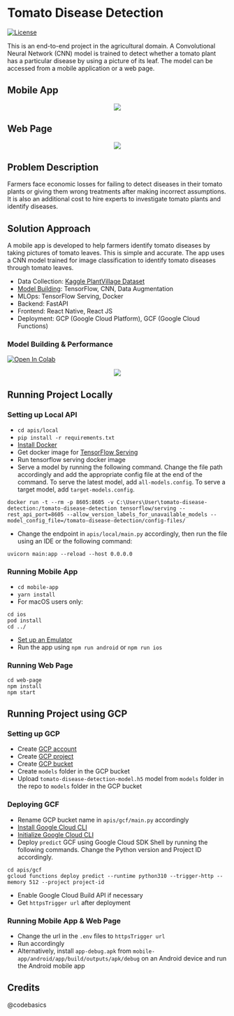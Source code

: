 # Tomato Disease Detection

<a href="https://github.com/georgemuriithi/tomato-disease-detection/blob/main/LICENSE">
    <img alt="License" src="https://img.shields.io/github/license/georgemuriithi/tomato-disease-detection.svg?color=blue&cachedrop">
</a>

This is an end-to-end project in the agricultural domain. A Convolutional Neural Network (CNN) model is trained to detect whether a tomato plant has a particular disease by using a picture of its leaf. The model can be accessed from a mobile application or a web page.

## Mobile App
<p align="center">
  <img src="https://user-images.githubusercontent.com/21691211/171020330-ee6b21ff-000a-40f8-a887-9a09cd913671.png">
</p>

## Web Page
<p align="center">
  <img src="https://user-images.githubusercontent.com/21691211/171020296-97dcc7c1-8f43-430a-b2ea-1ddd60622334.png">
</p>

## Problem Description
Farmers face economic losses for failing to detect diseases in their tomato plants or giving them wrong treatments after making incorrect assumptions. It is also an additional cost to hire experts to investigate tomato plants and identify diseases.

## Solution Approach
A mobile app is developed to help farmers identify tomato diseases by taking pictures of tomato leaves. This is simple and accurate. The app uses a CNN model trained for image classification to identify tomato diseases through tomato leaves.

- Data Collection: <a href="https://www.kaggle.com/datasets/mohitsingh1804/plantvillage">Kaggle PlantVillage Dataset</a>
- <a href="https://github.com/georgemuriithi/tomato-disease-detection/blob/main/Tomato-Disease-Detection-Model.ipynb">Model Building</a>: TensorFlow, CNN, Data Augmentation
- MLOps: TensorFlow Serving, Docker
- Backend: FastAPI
- Frontend: React Native, React JS
- Deployment: GCP (Google Cloud Platform), GCF (Google Cloud Functions)

### Model Building & Performance
<a href="https://colab.research.google.com/drive/1-4BZ6qLznewBHl65NsbmWRswJijglM5w?usp=sharing">
  <img alt="Open In Colab" src="https://colab.research.google.com/assets/colab-badge.svg">
</a>

<p align="center">
  <img src="https://user-images.githubusercontent.com/21691211/217465060-e69f8ffa-4027-4ad8-a5ae-f314599f193c.png">
</p>

## Running Project Locally
### Setting up Local API
- ```cd apis/local```
- ```pip install -r requirements.txt```
- <a href="https://docs.docker.com/get-docker/">Install Docker</a>
- Get docker image for <a href="https://www.tensorflow.org/tfx/serving/docker">TensorFlow Serving</a>
- Run tensorflow serving docker image
- Serve a model by running the following command. Change the file path accordingly and add the appropriate config file at the end of the command. To serve the latest model, add ```all-models.config```. To serve a target model, add ```target-models.config```.
```
docker run -t --rm -p 8605:8605 -v C:\Users\User\tomato-disease-detection:/tomato-disease-detection tensorflow/serving --rest_api_port=8605 --allow_version_labels_for_unavailable_models --model_config_file=/tomato-disease-detection/config-files/
```
- Change the endpoint in ```apis/local/main.py``` accordingly, then run the file using an IDE or the following command:
```
uvicorn main:app --reload --host 0.0.0.0
```

### Running Mobile App
- ```cd mobile-app```
- ```yarn install```
- For macOS users only:
```
cd ios
pod install
cd ../
```
- <a href="https://reactnative.dev/docs/environment-setup">Set up an Emulator</a>
- Run the app using ```npm run android``` or ```npm run ios```

### Running Web Page
```
cd web-page
npm install
npm start
```

## Running Project using GCP
### Setting up GCP
- Create <a href="https://console.cloud.google.com/">GCP account</a>
- Create <a href="https://cloud.google.com/appengine/docs/standard/nodejs/building-app/creating-project">GCP project</a>
- Create <a href="https://cloud.google.com/storage/docs/creating-buckets">GCP bucket</a>
- Create ```models``` folder in the GCP bucket
- Upload ```tomato-disease-detection-model.h5``` model from ```models``` folder in the repo to ```models``` folder in the GCP bucket

### Deploying GCF
- Rename GCP bucket name in ```apis/gcf/main.py``` accordingly
- <a href="https://cloud.google.com/sdk/docs/install-sdk">Install Google Cloud CLI</a>
- <a href="https://cloud.google.com/sdk/docs/initializing">Initialize Google Cloud CLI</a>
- Deploy ```predict``` GCF using Google Cloud SDK Shell by running the following commands. Change the Python version and Project ID accordingly.
```
cd apis/gcf
gcloud functions deploy predict --runtime python310 --trigger-http --memory 512 --project project-id
```
- Enable Google Cloud Build API if necessary
- Get ```httpsTrigger url``` after deployment

### Running Mobile App & Web Page
- Change the url in the ```.env``` files to ```httpsTrigger url```
- Run accordingly
- Alternatively, install ```app-debug.apk``` from ```mobile-app/android/app/build/outputs/apk/debug``` on an Android device and run the Android mobile app

## Credits
@codebasics
